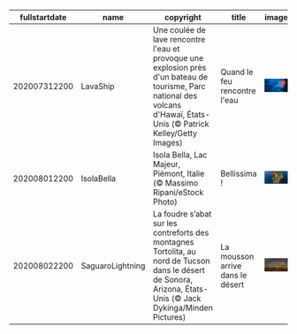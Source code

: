 |fullstartdate|name|copyright|title|image|
|--|--|--|--|--|
202007312200|LavaShip|Une coulée de lave rencontre l'eau et provoque une explosion près d'un bateau de tourisme, Parc national des volcans d'Hawaï, États-Unis (© Patrick Kelley/Getty Images)|Quand le feu rencontre l'eau|![](/fr-FR/2020/08/202007312200LavaShip.jpg)|
202008012200|IsolaBella|Isola Bella, Lac Majeur, Piémont, Italie (© Massimo Ripani/eStock Photo)|Bellissima !|![](/fr-FR/2020/08/202008012200IsolaBella.jpg)|
202008022200|SaguaroLightning|La foudre s’abat sur les contreforts des montagnes Tortolita, au nord de Tucson dans le désert de Sonora, Arizona, États-Unis (© Jack Dykinga/Minden Pictures)|La mousson arrive dans le désert|![](/fr-FR/2020/08/202008022200SaguaroLightning.jpg)|
